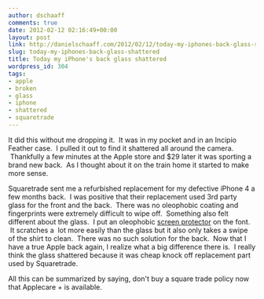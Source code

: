 ```yaml
---
author: dschaaff
comments: true
date: 2012-02-12 02:16:49+00:00
layout: post
link: http://danielschaaff.com/2012/02/12/today-my-iphones-back-glass-shattered/
slug: today-my-iphones-back-glass-shattered
title: Today my iPhone's back glass shattered
wordpress_id: 304
tags:
- apple
- broken
- glass
- iphone
- shattered
- squaretrade
---
```


It did this without me dropping it.  It was in my pocket and in an Incipio Feather case.  I pulled it out to find it shattered all around the camera.  Thankfully a few minutes at the Apple store and $29 later it was sporting a brand new back.  As I thought about it on the train home it started to make more sense.




Squaretrade sent me a refurbished replacement for my defective iPhone 4 a few months back.  I was positive that their replacement used 3rd party glass for the front and the back.  There was no oleophobic coating and fingerprints were extremely difficult to wipe off.  Something also felt different about the glass.  I put an oleophobic [screen protector](http://www.greenonionssupply.com/kindle-accessories/kindle-fire-crystal-anti-fingerprint-screen-protector.html) on the font.  It scratches a  lot more easily than the glass but it also only takes a swipe of the shirt to clean.  There was no such solution for the back.  Now that I have a true Apple back again, I realize what a big difference there is.  I really think the glass shattered because it was cheap knock off replacement part used by Squaretrade.




All this can be summarized by saying, don't buy a square trade policy now that Applecare + is available.

